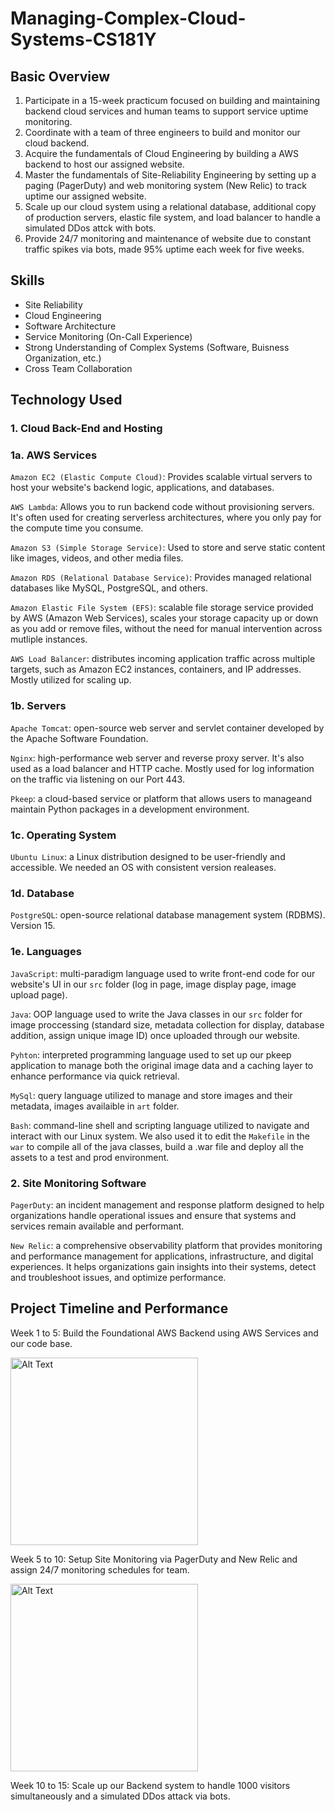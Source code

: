 # Managing-Complex-Cloud-Systems-CS181Y

## Basic Overview
1) Participate in a 15-week practicum focused on building and maintaining backend cloud services and human teams to support service uptime monitoring.
2) Coordinate with a team of three engineers to build and monitor our cloud backend.
3) Acquire the fundamentals of Cloud Engineering by building a AWS backend to host our assigned website.
4) Master the fundamentals of Site-Reliability Engineering by setting up a paging (PagerDuty) and web monitoring system (New Relic) to track uptime our assigned website.
5) Scale up our cloud system using a relational database, additional copy of production servers, elastic file system, and load balancer to handle a simulated DDos attck with bots.
6) Provide 24/7 monitoring and maintenance of website due to constant traffic spikes via bots, made 95% uptime each week for five weeks.

## Skills
+ Site Reliability
+ Cloud Engineering
+ Software Architecture
+ Service Monitoring (On-Call Experience)
+ Strong Understanding of Complex Systems (Software, Buisness Organization, etc.)
+ Cross Team Collaboration 

## Technology Used

### 1. Cloud Back-End and Hosting

###  1a. AWS Services

`Amazon EC2 (Elastic Compute Cloud)`: Provides scalable virtual servers to host your website's backend logic, applications, and databases.

`AWS Lambda`: Allows you to run backend code without provisioning servers. It's often used for creating serverless architectures, where you only pay for the compute time you consume.

`Amazon S3 (Simple Storage Service)`: Used to store and serve static content like images, videos, and other media files.

`Amazon RDS (Relational Database Service)`: Provides managed relational databases like MySQL, PostgreSQL, and others.

`Amazon Elastic File System (EFS)`: scalable file storage service provided by AWS (Amazon Web Services), scales your storage capacity up or down as you add or remove files, without the need for manual intervention across mutliple instances.

`AWS Load Balancer`: distributes incoming application traffic across multiple targets, such as Amazon EC2 instances, containers, and IP addresses. Mostly utilized for scaling up.

### 1b. Servers
`Apache Tomcat`: open-source web server and servlet container developed by the Apache Software Foundation.

`Nginx`: high-performance web server and reverse proxy server. It's also used as a load balancer and HTTP cache. Mostly used for log information on the traffic via listening on our Port 443.

`Pkeep`: a  cloud-based service or platform that allows users to manageand maintain Python packages in a development environment.

### 1c. Operating System

`Ubuntu Linux`: a Linux distribution designed to be user-friendly and accessible. We needed an OS with consistent version realeases.

### 1d. Database
`PostgreSQL`: open-source relational database management system (RDBMS). Version 15.


### 1e. Languages

`JavaScript`: multi-paradigm language used to write front-end code for our website's UI in our `src` folder (log in page, image display page, image upload page).

`Java`: OOP language used to write the Java classes in our `src` folder for image proccessing (standard size, metadata collection for display, database addition, assign unique image ID) once uploaded through our website.

`Pyhton`: interpreted programming language used to set up our pkeep application to manage both the original image data and a caching layer to enhance performance via quick retrieval.

`MySql`: query language utilized to manage and store images and their metadata, images availaible in `art` folder.

`Bash`: command-line shell and scripting language utilized to navigate and interact with our Linux system. We also used it to edit the `Makefile` in the `war` to compile all of the java classes, build a .war file and deploy all the assets to a test and prod environment.


### 2. Site Monitoring Software

`PagerDuty`: an incident management and response platform designed to help organizations handle operational issues and ensure that systems and services remain available and performant. 

`New Relic`: a comprehensive observability platform that provides monitoring and performance management for applications, infrastructure, and digital experiences. It helps organizations gain insights into their systems, detect and troubleshoot issues, and optimize performance. 


## Project Timeline and Performance

Week 1 to 5: Build the Foundational AWS Backend using AWS Services and our code base.

<img src="https://github.com/tadiusfrank2001/Managing_Complex_Cloud_Systems_CS181Y/blob/main/Foundational%20AWS%20Backend.png" alt="Alt Text" width="300" />


Week 5 to 10: Setup Site Monitoring via PagerDuty and New Relic and assign 24/7 monitoring schedules for team.

<img src="https://github.com/tadiusfrank2001/Managing_Complex_Cloud_Systems_CS181Y/blob/main/Scaled%20Up%20AWS%20Backend.png" alt="Alt Text" width="300" />

Week 10 to 15: Scale up our Backend system to handle 1000 visitors simultaneously and a simulated DDos attack via bots.








